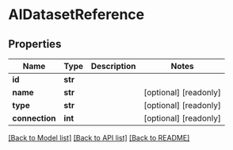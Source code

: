 # AIDatasetReference


## Properties
Name | Type | Description | Notes
------------ | ------------- | ------------- | -------------
**id** | **str** |  | 
**name** | **str** |  | [optional] [readonly] 
**type** | **str** |  | [optional] [readonly] 
**connection** | **int** |  | [optional] [readonly] 

[[Back to Model list]](../#documentation-for-models) [[Back to API list]](../#documentation-for-api-endpoints) [[Back to README]](../)


